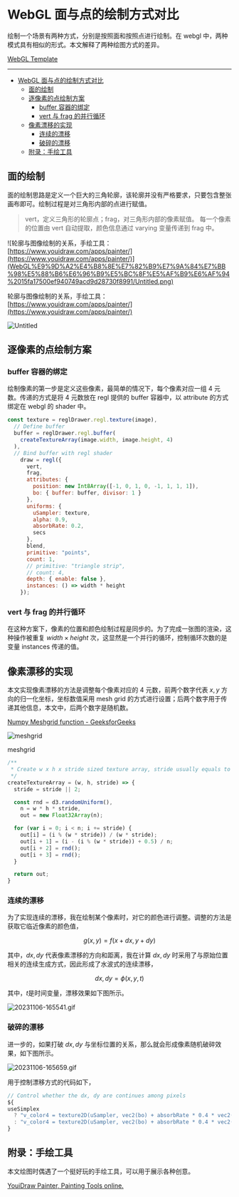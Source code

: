 # WebGL 面与点的绘制方式对比

绘制一个场景有两种方式，分别是按照面和按照点进行绘制。在 webgl 中，两种模式具有相似的形式。本文解释了两种绘图方式的差异。

[WebGL Template](https://observablehq.com/@listenzcc/webgl-template)

---
- [WebGL 面与点的绘制方式对比](#webgl-面与点的绘制方式对比)
	- [面的绘制](#面的绘制)
	- [逐像素的点绘制方案](#逐像素的点绘制方案)
		- [buffer 容器的绑定](#buffer-容器的绑定)
		- [vert 与 frag 的并行循环](#vert-与-frag-的并行循环)
	- [像素漂移的实现](#像素漂移的实现)
		- [连续的漂移](#连续的漂移)
		- [破碎的漂移](#破碎的漂移)
	- [附录：手绘工具](#附录手绘工具)


## 面的绘制

面的绘制思路是定义一个巨大的三角轮廓，该轮廓并没有严格要求，只要包含整张画布即可。绘制过程是对三角形内部的点进行赋值。

> vert，定义三角形的轮廓点；frag，对三角形内部的像素赋值。
每一个像素的位置由 vert 自动提取，颜色信息通过 varying 变量传递到 frag 中。
> 

![轮廓与图像绘制的关系，手绘工具：[https://www.youidraw.com/apps/painter/](https://www.youidraw.com/apps/painter/)](WebGL%E9%9D%A2%E4%B8%8E%E7%82%B9%E7%9A%84%E7%BB%98%E5%88%B6%E6%96%B9%E5%BC%8F%E5%AF%B9%E6%AF%94%2015fa17500ef940749acd9d28730f8991/Untitled.png)

轮廓与图像绘制的关系，手绘工具：[https://www.youidraw.com/apps/painter/](https://www.youidraw.com/apps/painter/)

![Untitled](WebGL%E9%9D%A2%E4%B8%8E%E7%82%B9%E7%9A%84%E7%BB%98%E5%88%B6%E6%96%B9%E5%BC%8F%E5%AF%B9%E6%AF%94%2015fa17500ef940749acd9d28730f8991/Untitled%201.png)

## 逐像素的点绘制方案

### buffer 容器的绑定

绘制像素的第一步是定义这些像素，最简单的情况下，每个像素对应一组 4 元数。传递的方式是将 4 元数放在 regl 提供的 buffer 容器中，以 attribute 的方式绑定在 webgl 的 shader 中。

```jsx
const texture = reglDrawer.regl.texture(image),
  // Define buffer
  buffer = reglDrawer.regl.buffer(
    createTextureArray(image.width, image.height, 4)
  ),
  // Bind buffer with regl shader
	draw = regl({
	  vert,
	  frag,
	  attributes: {
	    position: new Int8Array([-1, 0, 1, 0, -1, 1, 1, 1]),
	    bo: { buffer: buffer, divisor: 1 }
	  },
	  uniforms: {
	    uSampler: texture,
	    alpha: 0.9,
	    absorbRate: 0.2,
	    secs
	  },
	  blend,
	  primitive: "points",
	  count: 1,
	  // primitive: "triangle strip",
	  // count: 4,
	  depth: { enable: false },
	  instances: () => width * height
	});
```

### vert 与 frag 的并行循环

在这种方案下，像素的位置和颜色绘制过程是同步的。为了完成一张图的渲染，这种操作被重复 $width \times height$ 次，这显然是一个并行的循环，控制循环次数的是变量 instances 传递的值。

## 像素漂移的实现

本文实现像素漂移的方法是调整每个像素对应的 4 元数，前两个数字代表 $x, y$ 方向的归一化坐标，坐标数值采用 mesh grid 的方式进行设置；后两个数字用于传递其他信息，本文中，后两个数字是随机数。

[Numpy Meshgrid function - GeeksforGeeks](https://www.geeksforgeeks.org/numpy-meshgrid-function/#)

![meshgrid](WebGL%E9%9D%A2%E4%B8%8E%E7%82%B9%E7%9A%84%E7%BB%98%E5%88%B6%E6%96%B9%E5%BC%8F%E5%AF%B9%E6%AF%94%2015fa17500ef940749acd9d28730f8991/Untitled%202.png)

meshgrid

```jsx
/**
 * Create w x h x stride sized texture array, stride usually equals to 4.
 */
createTextureArray = (w, h, stride) => {
  stride = stride || 2;

  const rnd = d3.randomUniform(),
    n = w * h * stride,
    out = new Float32Array(n);

  for (var i = 0; i < n; i += stride) {
    out[i] = (i % (w * stride)) / (w * stride);
    out[i + 1] = (i - (i % (w * stride)) + 0.5) / n;
    out[i + 2] = rnd();
    out[i + 3] = rnd();
  }

  return out;
}
```

### 连续的漂移

为了实现连续的漂移，我在绘制某个像素时，对它的颜色进行调整。调整的方法是获取它临近像素的颜色值，

$$
g(x, y) = f(x + dx, y + dy)
$$

其中，$dx, dy$ 代表像素漂移的方向和距离，我在计算 $dx, dy$ 时采用了与原始位置相关的连续生成方式，因此形成了水波式的连续漂移，

$$
dx, dy = \phi(x, y, t)
$$

其中，$t$是时间变量，漂移效果如下图所示。

![20231106-165541.gif](WebGL%E9%9D%A2%E4%B8%8E%E7%82%B9%E7%9A%84%E7%BB%98%E5%88%B6%E6%96%B9%E5%BC%8F%E5%AF%B9%E6%AF%94%2015fa17500ef940749acd9d28730f8991/20231106-165541.gif)

### 破碎的漂移

进一步的，如果打破 $dx, dy$ 与坐标位置的关系，那么就会形成像素随机破碎效果，如下图所示。

![20231106-165659.gif](WebGL%E9%9D%A2%E4%B8%8E%E7%82%B9%E7%9A%84%E7%BB%98%E5%88%B6%E6%96%B9%E5%BC%8F%E5%AF%B9%E6%AF%94%2015fa17500ef940749acd9d28730f8991/20231106-165659.gif)

用于控制漂移方式的代码如下，

```jsx
// Control whether the dx, dy are continues among pixels
${
useSimplex
  ? "v_color4 = texture2D(uSampler, vec2(bo) + absorbRate * 0.4 * vec2(snoise(vec3(bo.xy, secs)), snoise(vec3(bo.xy, secs * 2.0))));"
  : "v_color4 = texture2D(uSampler, vec2(bo) + absorbRate * 0.4 * vec2(snoise(vec3(bo.zw, secs)), snoise(vec3(bo.zw, secs * 2.0))));"
}
```

## 附录：手绘工具

本文绘图时偶遇了一个挺好玩的手绘工具，可以用于展示各种创意。

[YouiDraw Painter, Painting Tools online.](https://www.youidraw.com/apps/painter/)